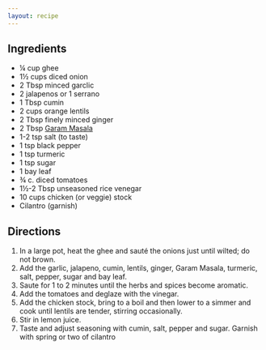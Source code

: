 ```yaml
---
layout: recipe
---
```


## Ingredients
	
- &frac14; cup ghee
- 1&frac12; cups diced onion
- 2 Tbsp minced garclic
- 2 jalapenos or 1 serrano
- 1 Tbsp cumin
- 2 cups orange lentils
- 2 Tbsp finely minced ginger
- 2 Tbsp [Garam Masala](../garam-masala/)
- 1-2 tsp salt (to taste)
- 1 tsp black pepper
- 1 tsp turmeric
- 1 tsp sugar
- 1 bay leaf
- &frac34; c. diced tomatoes
- 1&frac12;-2 Tbsp unseasoned rice venegar
- 10 cups chicken (or veggie) stock
- Cilantro (garnish)

## Directions

1. In a large pot, heat the ghee and saut&#0233; the onions just until wilted; do not brown.
2. Add the garlic, jalapeno, cumin, lentils, ginger, Garam Masala, turmeric, salt, pepper, sugar and bay leaf.
3. Saute for 1 to 2 minutes until the herbs and spices become aromatic.
4. Add the tomatoes and deglaze with the vinegar.
5. Add the chicken stock, bring to a boil and then lower to a simmer and cook until lentils are tender, stirring occasionally.
6. Stir in lemon juice.
7. Taste and adjust seasoning with cumin, salt, pepper and sugar. Garnish with spring or two of cilantro